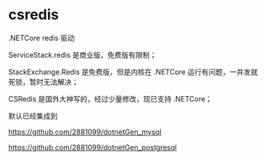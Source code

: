 # csredis
.NETCore redis 驱动

ServiceStack.redis 是商业版，免费版有限制；

StackExchange.Redis 是免费版，但是内核在 .NETCore 运行有问题，一并发就死锁，暂时无法解决；

CSRedis 是国外大神写的，经过少量修改，现已支持 .NETCore；

默认已经集成到

https://github.com/2881099/dotnetGen_mysql

https://github.com/2881099/dotnetGen_postgresql
